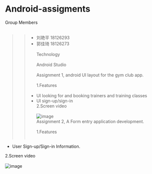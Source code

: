 # Android-assigments


Group Members<br><br>
>> * 刘艳平  18126293<br>
>> * 郭佳琦  18126273<br><br>
>Technology<br><br>
>>Android Studio<br><br>
Assignment 1, android UI layout for the gym club app.<br><br>
1.Features<br><br>
>> * UI looking for and booking trainers and training classes<br>
>> * UI sign-up/sign-in<br>
2.Screen video<br><br>
![image](https://github.com/yanpingliu716/Android-assigments/blob/master/screen%20video/assignment1.gif)<br>
Assignment 2, A Form entry application development.<br><br>
1.Features<br><br>
* User Sign-up/Sign-in Information.<br>

2.Screen video<br><br>
![image](https://github.com/yanpingliu716/Android-assigments/blob/master/screen%20video/assignment2.gif)
